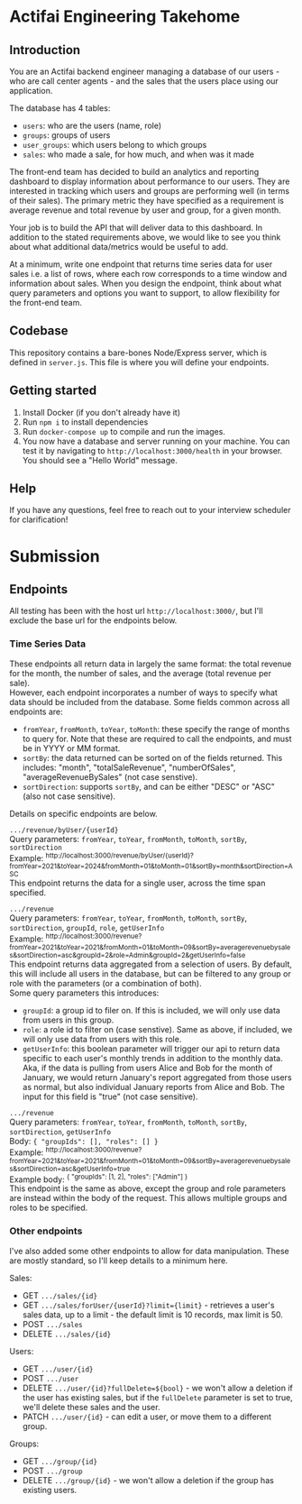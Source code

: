 # Actifai Engineering Takehome

## Introduction

You are an Actifai backend engineer managing a database of our users - who are call center agents - and the sales that
the users place using our application.

The database has 4 tables:

- `users`: who are the users (name, role)
- `groups`: groups of users
- `user_groups`: which users belong to which groups
- `sales`: who made a sale, for how much, and when was it made

The front-end team has decided to build an analytics and reporting dashboard to display information about performance
to our users. They are interested in tracking which users and groups are performing well (in terms of their sales). The
primary metric they have specified as a requirement is average revenue and total revenue by user and group, for a given
month.

Your job is to build the API that will deliver data to this dashboard. In addition to the stated requirements above, we
would like to see you think about what additional data/metrics would be useful to add.

At a minimum, write one endpoint that returns time series data for user sales i.e. a list of rows, where each row
corresponds to a time window and information about sales. When you design the endpoint, think  about what query
parameters and options you want to support, to allow flexibility for the front-end team.

## Codebase

This repository contains a bare-bones Node/Express server, which is defined in `server.js`. This file is where you will
define your endpoints.

## Getting started

1. Install Docker (if you don't already have it)
2. Run `npm i` to install dependencies
3. Run `docker-compose up` to compile and run the images.
4. You now have a database and server running on your machine. You can test it by navigating to `http://localhost:3000/health` in
your browser. You should see a "Hello World" message.


## Help

If you have any questions, feel free to reach out to your interview scheduler for clarification!

# Submission

## Endpoints
All testing has been with the host url `http://localhost:3000/`, but I'll exclude the base url for the endpoints below.

### Time Series Data
These endpoints all return data in largely the same format: the total revenue for the month, the number of sales, and the average (total revenue per sale).  
However, each endpoint incorporates a number of ways to specify what data should be included from the database.  Some fields common across all endpoints are:
- `fromYear`, `fromMonth`, `toYear`, `toMonth`: these specify the range of months to query for.  Note that these are required to call the endpoints, and must be in YYYY or MM format.
- `sortBy`: the data returned can be sorted on of the fields returned.  This includes: "month", "totalSaleRevenue", "numberOfSales", "averageRevenueBySales" (not case senstive).  
- `sortDirection`: supports `sortBy`, and can be either "DESC" or "ASC" (also not case sensitive).

Details on specific endpoints are below.

`.../revenue/byUser/{userId}`  
Query parameters: `fromYear`, `toYear`, `fromMonth`, `toMonth`, `sortBy`, `sortDirection`  
Example: <sup>http://localhost:3000/revenue/byUser/{userId}?fromYear=2021&toYear=2024&fromMonth=01&toMonth=01&sortBy=month&sortDirection=ASC</sup>  
This endpoint returns the data for a single user, across the time span specified.

`.../revenue`  
Query parameters: `fromYear`, `toYear`, `fromMonth`, `toMonth`, `sortBy`, `sortDirection`, `groupId`, `role`, `getUserInfo`  
Example: <sup>http://localhost:3000/revenue?fromYear=2021&toYear=2021&fromMonth=01&toMonth=09&sortBy=averagerevenuebysales&sortDirection=asc&groupId=2&role=Admin&groupId=2&getUserInfo=false</sup>  
This endpoint returns data aggregated from a selection of users.  By default, this will include all users in the database, but can be filtered to any group or role with the parameters (or a combination of both).  
Some query parameters this introduces:
- `groupId`: a group id to filer on.  If this is included, we will only use data from users in this group.
- `role`: a role id to filter on (case senstive).  Same as above, if included, we will only use data from users with this role.
- `getUserInfo`: this boolean parameter will trigger our api to return data specific to each user's monthly trends in addition to the monthly data.  Aka, if the data is pulling from users Alice and Bob for the month of January, we would return January's report aggregated from those users as normal, but also individual January reports from Alice and Bob.  The input for this field is "true" (not case sensitive).

`.../revenue`  
Query parameters: `fromYear`, `toYear`, `fromMonth`, `toMonth`, `sortBy`, `sortDirection`, `getUserInfo`  
Body: `{ "groupIds": [], "roles": [] }`  
Example: <sup>http://localhost:3000/revenue?fromYear=2021&toYear=2021&fromMonth=01&toMonth=09&sortBy=averagerevenuebysales&sortDirection=asc&getUserInfo=true</sup>  
Example body: <sup>{ "groupIds": [1, 2], "roles": ["Admin"] }</sup>  
This endpoint is the same as above, except the group and role parameters are instead within the body of the request.  This allows multiple groups and roles to be specified.

### Other endpoints
I've also added some other endpoints to allow for data manipulation.  These are mostly standard, so I'll keep details to a minimum here.

Sales:
- GET `.../sales/{id}`
- GET `.../sales/forUser/{userId}?limit={limit}` - retrieves a user's sales data, up to a limit - the default limit is 10 records, max limit is 50.
- POST `.../sales`
- DELETE `.../sales/{id}`

Users:
- GET `.../user/{id}`
- POST `.../user`
- DELETE `.../user/{id}?fullDelete=${bool}` - we won't allow a deletion if the user has existing sales, but if the `fullDelete` parameter is set to true, we'll delete these sales and the user.
- PATCH `.../user/{id}` - can edit a user, or move them to a different group.

Groups:
- GET `.../group/{id}`
- POST `.../group`
- DELETE `.../group/{id}` - we won't allow a deletion if the group has existing users.
